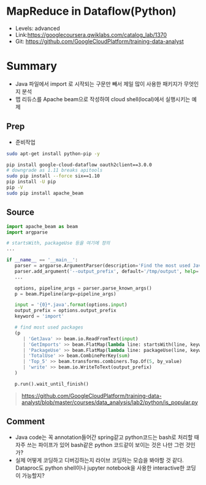 # MapReduce in Dataflow(Python)
- Levels: advanced
- Link:https://googlecoursera.qwiklabs.com/catalog_lab/1370
- Git: https://github.com/GoogleCloudPlatform/training-data-analyst 

# Summary
- Java 파일에서 import 로 시작되는 구문만 빼서 제일 많이 사용한 패키지가 무엇인지 분석
- 맵 리듀스를 Apache beam으로 작성하여 cloud shell(local)에서 실행시키는 예
제

## Prep
- 준비작업
~~~bash
sudo apt-get install python-pip -y

pip install google-cloud-dataflow oauth2client==3.0.0
# downgrade as 1.11 breaks apitools
sudo pip install --force six==1.10
pip install -U pip
pip -V
sudo pip install apache_beam
~~~

## Source
~~~python
import apache_beam as beam
import argparse

# startsWith, packageUse 등을 여기에 정의
...

if __name__ == '__main__':
   parser = argparse.ArgumentParser(description='Find the most used Java packages')
   parser.add_argument('--output_prefix', default='/tmp/output', help='Output prefix')
   ...

   options, pipeline_args = parser.parse_known_args()
   p = beam.Pipeline(argv=pipeline_args)

   input = '{0}*.java'.format(options.input)
   output_prefix = options.output_prefix
   keyword = 'import'

   # find most used packages
   (p
      | 'GetJava' >> beam.io.ReadFromText(input)
      | 'GetImports' >> beam.FlatMap(lambda line: startsWith(line, keyword))
      | 'PackageUse' >> beam.FlatMap(lambda line: packageUse(line, keyword))
      | 'TotalUse' >> beam.CombinePerKey(sum)
      | 'Top_5' >> beam.transforms.combiners.Top.Of(5, by_value)
      | 'write' >> beam.io.WriteToText(output_prefix)
   )

   p.run().wait_until_finish()
~~~
> https://github.com/GoogleCloudPlatform/training-data-analyst/blob/master/courses/data_analysis/lab2/python/is_popular.py

## Comment
- Java code는 꼭 annotation들어간 spring같고 python코드는 bash로 처리할 때 자주 쓰는 파이프가 있어 bash같은 python 코드같이 보이는 것은 나만 그런 것인가?
- 실제 어떻게 코딩하고 디버깅하는지 라이브 코딩하는 모습을 봐야할 것 같다. Dataproc도 python shell이나 jupyter notebook을 사용한 interactive한 코딩이 가능할지?